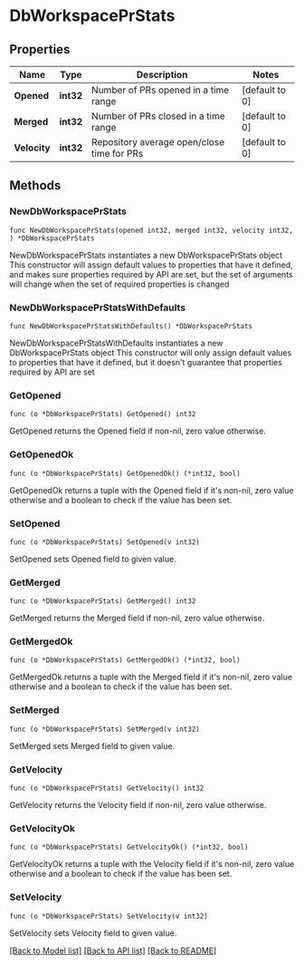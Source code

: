 # DbWorkspacePrStats

## Properties

Name | Type | Description | Notes
------------ | ------------- | ------------- | -------------
**Opened** | **int32** | Number of PRs opened in a time range | [default to 0]
**Merged** | **int32** | Number of PRs closed in a time range | [default to 0]
**Velocity** | **int32** | Repository average open/close time for PRs | [default to 0]

## Methods

### NewDbWorkspacePrStats

`func NewDbWorkspacePrStats(opened int32, merged int32, velocity int32, ) *DbWorkspacePrStats`

NewDbWorkspacePrStats instantiates a new DbWorkspacePrStats object
This constructor will assign default values to properties that have it defined,
and makes sure properties required by API are set, but the set of arguments
will change when the set of required properties is changed

### NewDbWorkspacePrStatsWithDefaults

`func NewDbWorkspacePrStatsWithDefaults() *DbWorkspacePrStats`

NewDbWorkspacePrStatsWithDefaults instantiates a new DbWorkspacePrStats object
This constructor will only assign default values to properties that have it defined,
but it doesn't guarantee that properties required by API are set

### GetOpened

`func (o *DbWorkspacePrStats) GetOpened() int32`

GetOpened returns the Opened field if non-nil, zero value otherwise.

### GetOpenedOk

`func (o *DbWorkspacePrStats) GetOpenedOk() (*int32, bool)`

GetOpenedOk returns a tuple with the Opened field if it's non-nil, zero value otherwise
and a boolean to check if the value has been set.

### SetOpened

`func (o *DbWorkspacePrStats) SetOpened(v int32)`

SetOpened sets Opened field to given value.


### GetMerged

`func (o *DbWorkspacePrStats) GetMerged() int32`

GetMerged returns the Merged field if non-nil, zero value otherwise.

### GetMergedOk

`func (o *DbWorkspacePrStats) GetMergedOk() (*int32, bool)`

GetMergedOk returns a tuple with the Merged field if it's non-nil, zero value otherwise
and a boolean to check if the value has been set.

### SetMerged

`func (o *DbWorkspacePrStats) SetMerged(v int32)`

SetMerged sets Merged field to given value.


### GetVelocity

`func (o *DbWorkspacePrStats) GetVelocity() int32`

GetVelocity returns the Velocity field if non-nil, zero value otherwise.

### GetVelocityOk

`func (o *DbWorkspacePrStats) GetVelocityOk() (*int32, bool)`

GetVelocityOk returns a tuple with the Velocity field if it's non-nil, zero value otherwise
and a boolean to check if the value has been set.

### SetVelocity

`func (o *DbWorkspacePrStats) SetVelocity(v int32)`

SetVelocity sets Velocity field to given value.



[[Back to Model list]](../README.md#documentation-for-models) [[Back to API list]](../README.md#documentation-for-api-endpoints) [[Back to README]](../README.md)


